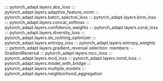::: pytorch_adapt.layers.abs_loss
::: pytorch_adapt.layers.adaptive_feature_norm
::: pytorch_adapt.layers.batch_spectral_loss
::: pytorch_adapt.layers.bnm_loss
::: pytorch_adapt.layers.concat_softmax
::: pytorch_adapt.layers.confidence_weights
::: pytorch_adapt.layers.coral_loss
::: pytorch_adapt.layers.diversity_loss
::: pytorch_adapt.layers.do_nothing_optimizer
::: pytorch_adapt.layers.entropy_loss
::: pytorch_adapt.layers.entropy_weights
::: pytorch_adapt.layers.gradient_reversal
    selection:
      members:
        - GradientReversal
::: pytorch_adapt.layers.mcc_loss
::: pytorch_adapt.layers.mcd_loss
::: pytorch_adapt.layers.mmd_loss
::: pytorch_adapt.layers.model_with_bridge
::: pytorch_adapt.layers.multiple_models
::: pytorch_adapt.layers.neighborhood_aggregation